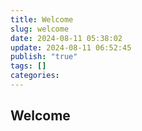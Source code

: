 ```yaml
---
title: Welcome
slug: welcome
date: 2024-08-11 05:38:02
update: 2024-08-11 06:52:45
publish: "true"
tags: []
categories: 
---
```

## Welcome
